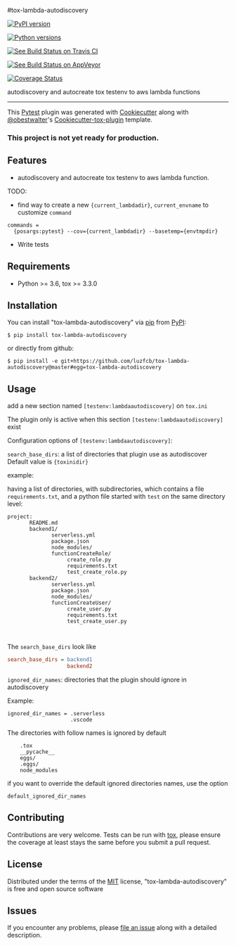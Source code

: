 #tox-lambda-autodiscovery


[![PyPI version](https://img.shields.io/pypi/v/tox-lambda-autodiscovery.svg)](https://pypi.org/project/tox-lambda-autodiscovery)

[![Python versions](https://img.shields.io/pypi/pyversions/tox-lambda-autodiscovery.svg)](https://pypi.org/project/tox-lambda-autodiscovery)

[![See Build Status on Travis CI](https://travis-ci.com/luzfcb/tox-lambda-autodiscovery.svg?branch=master)](https://travis-ci.com/luzfcb/tox-lambda-autodiscovery)

[![See Build Status on AppVeyor](https://ci.appveyor.com/api/projects/status/github/luzfcb/tox-lambda-autodiscovery?branch=master)](https://ci.appveyor.com/project/luzfcb/tox-lambda-autodiscovery/branch/master)

[![Coverage 
Status](https://coveralls.io/repos/github/luzfcb/tox-lambda-autodiscovery/badge.svg)](https://coveralls.io/github/luzfcb/tox-lambda-autodiscovery)

autodiscovery and autocreate tox testenv to aws lambda functions

------------------------------------------------------------------------

This [Pytest](https://github.com/pytest-dev/pytest) plugin was generated
with [Cookiecutter](https://github.com/audreyr/cookiecutter) along with
[\@obestwalter](https://github.com/obestwalter)\'s
[Cookiecutter-tox-plugin](https://github.com/tox-dev/cookiecutter-tox-plugin)
template.



### This project is not yet ready for production.

## Features


-   autodiscovery and autocreate tox testenv to aws lambda function.


TODO:
  - find way to create a new `{current_lambdadir}`, `current_envname` to customize `command`
  ```
  commands =
    {posargs:pytest} --cov={current_lambdadir} --basetemp={envtmpdir}
  ```
  - Write tests

## Requirements

-   Python >= 3.6, tox >= 3.3.0

## Installation


You can install \"tox-lambda-autodiscovery\" via
[pip](https://pypi.org/project/pip/) from [PyPI](https://pypi.org):

    $ pip install tox-lambda-autodiscovery
    
or directly from github:

    $ pip install -e git+https://github.com/luzfcb/tox-lambda-autodiscovery@master#egg=tox-lambda-autodiscovery

## Usage


add a new section named `[testenv:lambdaautodiscovery]` on `tox.ini`

The plugin only is active when this section `[testenv:lambdaautodiscovery]` exist


Configuration options of `[testenv:lambdaautodiscovery]`:

`search_base_dirs`: a list of directories that plugin use as autodiscover
Default value is `{toxinidir}`

example:

having a list of directories, with subdirectories, which contains a file `requirements.txt`, and a python file started with `test` on the same directory level:

```
project:
       README.md
       backend1/
              serverless.yml
              package.json
              node_modules/
              functionCreateRole/
                   create_role.py
                   requirements.txt
                   test_create_role.py
       backend2/
              serverless.yml
              package.json
              node_modules/
              functionCreateUser/
                   create_user.py
                   requirements.txt
                   test_create_user.py
   
                   
```

The `search_base_dirs` look like

```ini
search_base_dirs = backend1
                   backend2

```


`ignored_dir_names`: directories that the plugin should ignore in autodiscovery

Example:

```
ignored_dir_names = .serverless
                    .vscode

```

The directories with follow names is ignored by default

```
    .tox
    __pycache__
    eggs/
    .eggs/
    node_modules
```

if you want to override the default ignored directories names, use the option

```
default_ignored_dir_names
```

## Contributing


Contributions are very welcome. Tests can be run with
[tox](https://tox.readthedocs.io/en/latest/), please ensure the coverage
at least stays the same before you submit a pull request.

## License


Distributed under the terms of the
[MIT](http://opensource.org/licenses/MIT) license,
\"tox-lambda-autodiscovery\" is free and open source software

## Issues


If you encounter any problems, please [file an
issue](https://github.com/luzfcb/tox-lambda-autodiscovery/issues) along
with a detailed description.
